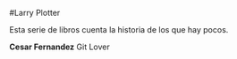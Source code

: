 #Larry Plotter

Esta serie de libros cuenta la historia de los que hay pocos.

**Cesar Fernandez** Git Lover
